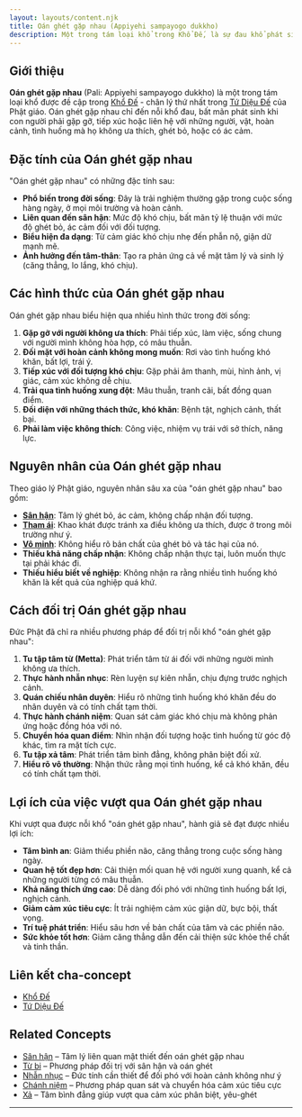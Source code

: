```yaml
---
layout: layouts/content.njk
title: Oán ghét gặp nhau (Appiyehi sampayogo dukkho)
description: Một trong tám loại khổ trong Khổ Đế, là sự đau khổ phát sinh khi phải gặp gỡ, tiếp xúc với những người hoặc tình huống mà ta không ưa thích.
---
```


## Giới thiệu

**Oán ghét gặp nhau** (Pali: Appiyehi sampayogo dukkho) là một trong tám loại khổ được đề cập trong [Khổ Đế](/content/kho-de/) - chân lý thứ nhất trong [Tứ Diệu Đế](/content/tu-dieu-de/) của Phật giáo. Oán ghét gặp nhau chỉ đến nỗi khổ đau, bất mãn phát sinh khi con người phải gặp gỡ, tiếp xúc hoặc liên hệ với những người, vật, hoàn cảnh, tình huống mà họ không ưa thích, ghét bỏ, hoặc có ác cảm.

## Đặc tính của Oán ghét gặp nhau

"Oán ghét gặp nhau" có những đặc tính sau:

- **Phổ biến trong đời sống**: Đây là trải nghiệm thường gặp trong cuộc sống hàng ngày, ở mọi môi trường và hoàn cảnh.
- **Liên quan đến sân hận**: Mức độ khó chịu, bất mãn tỷ lệ thuận với mức độ ghét bỏ, ác cảm đối với đối tượng.
- **Biểu hiện đa dạng**: Từ cảm giác khó chịu nhẹ đến phẫn nộ, giận dữ mạnh mẽ.
- **Ảnh hưởng đến tâm-thân**: Tạo ra phản ứng cả về mặt tâm lý và sinh lý (căng thẳng, lo lắng, khó chịu).

## Các hình thức của Oán ghét gặp nhau

Oán ghét gặp nhau biểu hiện qua nhiều hình thức trong đời sống:

1. **Gặp gỡ với người không ưa thích**: Phải tiếp xúc, làm việc, sống chung với người mình không hòa hợp, có mâu thuẫn.
2. **Đối mặt với hoàn cảnh không mong muốn**: Rơi vào tình huống khó khăn, bất lợi, trái ý.
3. **Tiếp xúc với đối tượng khó chịu**: Gặp phải âm thanh, mùi, hình ảnh, vị giác, cảm xúc không dễ chịu.
4. **Trải qua tình huống xung đột**: Mâu thuẫn, tranh cãi, bất đồng quan điểm.
5. **Đối diện với những thách thức, khó khăn**: Bệnh tật, nghịch cảnh, thất bại.
6. **Phải làm việc không thích**: Công việc, nhiệm vụ trái với sở thích, năng lực.

## Nguyên nhân của Oán ghét gặp nhau

Theo giáo lý Phật giáo, nguyên nhân sâu xa của "oán ghét gặp nhau" bao gồm:

- **[Sân hận](/content/san-han/)**: Tâm lý ghét bỏ, ác cảm, không chấp nhận đối tượng.
- **[Tham ái](/content/tham-ai/)**: Khao khát được tránh xa điều không ưa thích, được ở trong môi trường như ý.
- **[Vô minh](/content/vo-minh/)**: Không hiểu rõ bản chất của ghét bỏ và tác hại của nó.
- **Thiếu khả năng chấp nhận**: Không chấp nhận thực tại, luôn muốn thực tại phải khác đi.
- **Thiếu hiểu biết về nghiệp**: Không nhận ra rằng nhiều tình huống khó khăn là kết quả của nghiệp quá khứ.

## Cách đối trị Oán ghét gặp nhau

Đức Phật đã chỉ ra nhiều phương pháp để đối trị nỗi khổ "oán ghét gặp nhau":

1. **Tu tập tâm từ (Metta)**: Phát triển tâm từ ái đối với những người mình không ưa thích.
2. **Thực hành nhẫn nhục**: Rèn luyện sự kiên nhẫn, chịu đựng trước nghịch cảnh.
3. **Quán chiếu nhân duyên**: Hiểu rõ những tình huống khó khăn đều do nhân duyên và có tính chất tạm thời.
4. **Thực hành chánh niệm**: Quan sát cảm giác khó chịu mà không phản ứng hoặc đồng hóa với nó.
5. **Chuyển hóa quan điểm**: Nhìn nhận đối tượng hoặc tình huống từ góc độ khác, tìm ra mặt tích cực.
6. **Tu tập xả tâm**: Phát triển tâm bình đẳng, không phân biệt đối xử.
7. **Hiểu rõ vô thường**: Nhận thức rằng mọi tình huống, kể cả khó khăn, đều có tính chất tạm thời.

## Lợi ích của việc vượt qua Oán ghét gặp nhau

Khi vượt qua được nỗi khổ "oán ghét gặp nhau", hành giả sẽ đạt được nhiều lợi ích:

- **Tâm bình an**: Giảm thiểu phiền não, căng thẳng trong cuộc sống hàng ngày.
- **Quan hệ tốt đẹp hơn**: Cải thiện mối quan hệ với người xung quanh, kể cả những người từng có mâu thuẫn.
- **Khả năng thích ứng cao**: Dễ dàng đối phó với những tình huống bất lợi, nghịch cảnh.
- **Giảm cảm xúc tiêu cực**: Ít trải nghiệm cảm xúc giận dữ, bực bội, thất vọng.
- **Trí tuệ phát triển**: Hiểu sâu hơn về bản chất của tâm và các phiền não.
- **Sức khỏe tốt hơn**: Giảm căng thẳng dẫn đến cải thiện sức khỏe thể chất và tinh thần.

## Liên kết cha-concept

- [Khổ Đế](/content/kho-de/)
- [Tứ Diệu Đế](/content/tu-dieu-de/)

## Related Concepts

- [Sân hận](/content/san-han/) – Tâm lý liên quan mật thiết đến oán ghét gặp nhau
- [Từ bi](/content/tu-bi/) – Phương pháp đối trị với sân hận và oán ghét
- [Nhẫn nhục](/content/nhan-nhuc/) – Đức tính cần thiết để đối phó với hoàn cảnh không như ý
- [Chánh niệm](/content/chanh-niem/) – Phương pháp quan sát và chuyển hóa cảm xúc tiêu cực
- [Xả](/content/xa-upekkha/) – Tâm bình đẳng giúp vượt qua cảm xúc phân biệt, yêu-ghét

--- 